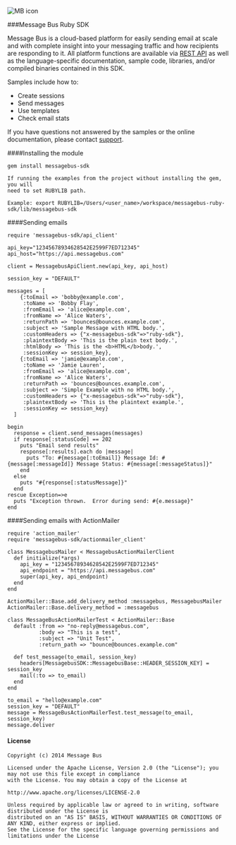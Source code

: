 ![MB icon](http://developer.messagebus.com/assets/mb-logo-env@2x.png)

###Message Bus Ruby SDK

Message Bus is a cloud-based platform for easily sending email at scale and with complete insight into your messaging traffic and how recipients are responding to it. All platform functions are available via [REST API](http://www.messagebus.com/documentation) as well as the language-specific documentation, sample code, libraries, and/or compiled binaries contained in this SDK.

Samples include how to:

* Create sessions
* Send messages
* Use templates
* Check email stats

If you have questions not answered by the samples or the online documentation, please contact [support](mailto:support@messagebus.com).


####Installing the module

    gem install messagebus-sdk

    If running the examples from the project without installing the gem, you will
    need to set RUBYLIB path.

    Example: export RUBYLIB=/Users/<user_name>/workspace/messagebus-ruby-sdk/lib/messagebus-sdk

####Sending emails

    require 'messagebus-sdk/api_client'

    api_key="12345678934628542E2599F7ED712345"
    api_host="https://api.messagebus.com"

    client = MessagebusApiClient.new(api_key, api_host)

    session_key = "DEFAULT"

    messages = [
        {:toEmail => 'bobby@example.com',
         :toName => 'Bobby Flay',
         :fromEmail => 'alice@example.com',
         :fromName => 'Alice Waters',
         :returnPath => 'bounces@bounces.example.com',
         :subject => 'Sample Message with HTML body.',
         :customHeaders => {"x-messagebus-sdk"=>"ruby-sdk"},
         :plaintextBody => 'This is the plain text body.',
         :htmlBody => 'This is the <b>HTML</b>body.',
         :sessionKey => session_key},
        {:toEmail => 'jamie@example.com',
         :toName => 'Jamie Lauren',
         :fromEmail => 'alice@example.com',
         :fromName => 'Alice Waters',
         :returnPath => 'bounces@bounces.example.com',
         :subject => 'Simple Example with no HTML body.',
         :customHeaders => {"x-messagebus-sdk"=>"ruby-sdk"},
         :plaintextBody => 'This is the plaintext example.',
         :sessionKey => session_key}
      ]

    begin
      response = client.send_messages(messages)
      if response[:statusCode] == 202
        puts "Email send results"
        response[:results].each do |message|
          puts "To: #{message[:toEmail]} Message Id: #{message[:messageId]} Message Status: #{message[:messageStatus]}"
        end
      else
        puts "#{response[:statusMessage]}"
      end
    rescue Exception=>e
      puts "Exception thrown.  Error during send: #{e.message}"
    end

####Sending emails with ActionMailer

    require 'action_mailer'
    require 'messagebus-sdk/actionmailer_client'

    class MessagebusMailer < MessagebusActionMailerClient
      def initialize(*args)
        api_key = "12345678934628542E2599F7ED712345"
        api_endpoint = "https://api.messagebus.com"
        super(api_key, api_endpoint)
      end
    end

    ActionMailer::Base.add_delivery_method :messagebus, MessagebusMailer
    ActionMailer::Base.delivery_method = :messagebus

    class MessageBusActionMailerTest < ActionMailer::Base
      default :from => "no-reply@messagebus.com",
              :body => "This is a test",
              :subject => "Unit Test",
              :return_path => "bounce@bounces.example.com"

      def test_message(to_email, session_key)
        headers[MessagebusSDK::MessagebusBase::HEADER_SESSION_KEY] = session_key
        mail(:to => to_email)
      end
    end

    to_email = "hello@example.com"
    session_key = "DEFAULT"
    message = MessageBusActionMailerTest.test_message(to_email, session_key)
    message.deliver


#### License


    Copyright (c) 2014 Message Bus

    Licensed under the Apache License, Version 2.0 (the "License"); you may not use this file except in compliance
    with the License. You may obtain a copy of the License at

    http://www.apache.org/licenses/LICENSE-2.0

    Unless required by applicable law or agreed to in writing, software distributed under the License is
    distributed on an "AS IS" BASIS, WITHOUT WARRANTIES OR CONDITIONS OF ANY KIND, either express or implied.
    See the License for the specific language governing permissions and limitations under the License
